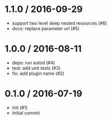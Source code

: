 
1.1.0 / 2016-09-29
==================

  * support two level deep nested resources (#6)
  * docs: replace parameter url (#5)

1.0.0 / 2016-08-11
==================

  * deps: run autod (#4)
  * test: add unit tests (#3)
  * fix: add plugin name (#2)

0.1.0 / 2016-07-19
==================

  * Init (#1)
  * Initial commit
